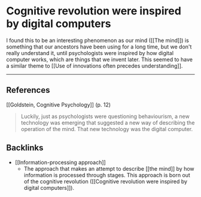 # Cognitive revolution were inspired by digital computers
I found this to be an interesting phenomenon as our mind ([[The mind]]) is something that our ancestors have been using for a long time, but we don't really understand it, until psychologists were inspired by how digital computer works, which are things that we invent later. This seemed to have a similar theme to [[Use of innovations often precedes understanding]].

- - -
## References
[[Goldstein, Cognitive Psychology]] (p. 12)
> Luckily, just as psychologists were questioning behaviourism, a new technology was emerging that suggested a new way of describing the operation of the mind. That new technology was the digital computer.

## Backlinks
* [[Information-processing approach]]
	* The approach that makes an attempt to describe [[the mind]] by how information is processed through stages. This approach is born out of the cognitive revolution ([[Cognitive revolution were inspired by digital computers]]).

<!-- #connection #evergreen -->

<!-- {BearID:99858736-4831-4059-A5B6-D88C21440715-64008-00000155DFD6E584} -->
